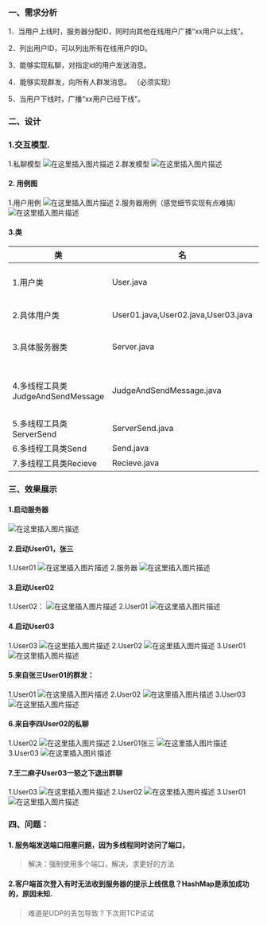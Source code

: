 
### 一、需求分析

1．当用户上线时，服务器分配ID，同时向其他在线用户广播“xx用户以上线”。

2．列出用户ID，可以列出所有在线用户的ID。

3．能够实现私聊，对指定id的用户发送消息。

4．能够实现群发，向所有人群发消息。 （必须实现）

5．当用户下线时，广播“xx用户已经下线”。
### 二、设计
### 1.交互模型.
1.私聊模型
![在这里插入图片描述](https://img-blog.csdnimg.cn/20200603212500595.png?x-oss-process=image/watermark,type_ZmFuZ3poZW5naGVpdGk,shadow_10,text_aHR0cHM6Ly9ibG9nLmNzZG4ubmV0L2phcnZhbjU=,size_16,color_FFFFFF,t_70)
2.群发模型
![在这里插入图片描述](https://img-blog.csdnimg.cn/20200603212513627.png?x-oss-process=image/watermark,type_ZmFuZ3poZW5naGVpdGk,shadow_10,text_aHR0cHM6Ly9ibG9nLmNzZG4ubmV0L2phcnZhbjU=,size_16,color_FFFFFF,t_70)
#### 2. 用例图
1.用户用例
![在这里插入图片描述](https://img-blog.csdnimg.cn/20200603200350341.png?x-oss-process=image/watermark,type_ZmFuZ3poZW5naGVpdGk,shadow_10,text_aHR0cHM6Ly9ibG9nLmNzZG4ubmV0L2phcnZhbjU=,size_16,color_FFFFFF,t_70)
2.服务器用例（感觉细节实现有点难搞）
![在这里插入图片描述](https://img-blog.csdnimg.cn/20200603211643401.png?x-oss-process=image/watermark,type_ZmFuZ3poZW5naGVpdGk,shadow_10,text_aHR0cHM6Ly9ibG9nLmNzZG4ubmV0L2phcnZhbjU=,size_16,color_FFFFFF,t_70)
#### 3.类

类|名|介绍|
--|--|--|
1.用户类|User.java |，其他User的父类，调用,Send类，Recieve类，实现用户功能
2.具体用户类|User01.java,User02.java,User03.java|new User()类，实现User的具体方法.
3.具体服务器类|Server.java|调用JudgeAndSendMessage实现服务器的功能
4.多线程工具类JudgeAndSendMessage|JudgeAndSendMessage.java|判断信息，选择返回的信息和用户.调用ServerSend实现发送功能.
5.多线程工具类ServerSend|ServerSend.java |实现服务器的发送功能
6.多线程工具类Send|Send.java|用户的发送功能|
7.多线程工具类Recieve|Recieve.java|实现用户的发送功能|

### 三、效果展示
#### 1.启动服务器
![在这里插入图片描述](https://img-blog.csdnimg.cn/20200604173419663.png?x-oss-process=image/watermark,type_ZmFuZ3poZW5naGVpdGk,shadow_10,text_aHR0cHM6Ly9ibG9nLmNzZG4ubmV0L2phcnZhbjU=,size_16,color_FFFFFF,t_70)
#### 2.启动User01，张三
1.User01
![在这里插入图片描述](https://img-blog.csdnimg.cn/20200604195743758.png?x-oss-process=image/watermark,type_ZmFuZ3poZW5naGVpdGk,shadow_10,text_aHR0cHM6Ly9ibG9nLmNzZG4ubmV0L2phcnZhbjU=,size_16,color_FFFFFF,t_70)
2.服务器
![在这里插入图片描述](https://img-blog.csdnimg.cn/20200604173511201.png?x-oss-process=image/watermark,type_ZmFuZ3poZW5naGVpdGk,shadow_10,text_aHR0cHM6Ly9ibG9nLmNzZG4ubmV0L2phcnZhbjU=,size_16,color_FFFFFF,t_70)
#### 3.启动User02
1.User02：
![在这里插入图片描述](https://img-blog.csdnimg.cn/20200604200004150.png)
2.User01
![在这里插入图片描述](https://img-blog.csdnimg.cn/2020060420003323.png?x-oss-process=image/watermark,type_ZmFuZ3poZW5naGVpdGk,shadow_10,text_aHR0cHM6Ly9ibG9nLmNzZG4ubmV0L2phcnZhbjU=,size_16,color_FFFFFF,t_70)

#### 4.启动User03
1.User03
![在这里插入图片描述](https://img-blog.csdnimg.cn/2020060417365074.png?x-oss-process=image/watermark,type_ZmFuZ3poZW5naGVpdGk,shadow_10,text_aHR0cHM6Ly9ibG9nLmNzZG4ubmV0L2phcnZhbjU=,size_16,color_FFFFFF,t_70)
2.User02
![在这里插入图片描述](https://img-blog.csdnimg.cn/20200604173713834.png?x-oss-process=image/watermark,type_ZmFuZ3poZW5naGVpdGk,shadow_10,text_aHR0cHM6Ly9ibG9nLmNzZG4ubmV0L2phcnZhbjU=,size_16,color_FFFFFF,t_70)
3.User01
![在这里插入图片描述](https://img-blog.csdnimg.cn/20200604173729999.png?x-oss-process=image/watermark,type_ZmFuZ3poZW5naGVpdGk,shadow_10,text_aHR0cHM6Ly9ibG9nLmNzZG4ubmV0L2phcnZhbjU=,size_16,color_FFFFFF,t_70)


#### 5.来自张三User01的群发：
1.User01
![在这里插入图片描述](https://img-blog.csdnimg.cn/20200604201016915.png?x-oss-process=image/watermark,type_ZmFuZ3poZW5naGVpdGk,shadow_10,text_aHR0cHM6Ly9ibG9nLmNzZG4ubmV0L2phcnZhbjU=,size_16,color_FFFFFF,t_70)
2.User02
![在这里插入图片描述](https://img-blog.csdnimg.cn/20200604173931750.png?x-oss-process=image/watermark,type_ZmFuZ3poZW5naGVpdGk,shadow_10,text_aHR0cHM6Ly9ibG9nLmNzZG4ubmV0L2phcnZhbjU=,size_16,color_FFFFFF,t_70)
3.User03
![在这里插入图片描述](https://img-blog.csdnimg.cn/20200604173948325.png?x-oss-process=image/watermark,type_ZmFuZ3poZW5naGVpdGk,shadow_10,text_aHR0cHM6Ly9ibG9nLmNzZG4ubmV0L2phcnZhbjU=,size_16,color_FFFFFF,t_70)
#### 6.来自李四User02的私聊
1.User02
![在这里插入图片描述](https://img-blog.csdnimg.cn/20200604200354711.png?x-oss-process=image/watermark,type_ZmFuZ3poZW5naGVpdGk,shadow_10,text_aHR0cHM6Ly9ibG9nLmNzZG4ubmV0L2phcnZhbjU=,size_16,color_FFFFFF,t_70)
2.User01张三
![在这里插入图片描述](https://img-blog.csdnimg.cn/20200604174227915.png?x-oss-process=image/watermark,type_ZmFuZ3poZW5naGVpdGk,shadow_10,text_aHR0cHM6Ly9ibG9nLmNzZG4ubmV0L2phcnZhbjU=,size_16,color_FFFFFF,t_70)
3.User03
![在这里插入图片描述](https://img-blog.csdnimg.cn/20200604174304551.png?x-oss-process=image/watermark,type_ZmFuZ3poZW5naGVpdGk,shadow_10,text_aHR0cHM6Ly9ibG9nLmNzZG4ubmV0L2phcnZhbjU=,size_16,color_FFFFFF,t_70)
#### 7.王二麻子User03一怒之下退出群聊
1.User03
![在这里插入图片描述](https://img-blog.csdnimg.cn/20200604201057298.png?x-oss-process=image/watermark,type_ZmFuZ3poZW5naGVpdGk,shadow_10,text_aHR0cHM6Ly9ibG9nLmNzZG4ubmV0L2phcnZhbjU=,size_16,color_FFFFFF,t_70)
2.User02
![在这里插入图片描述](https://img-blog.csdnimg.cn/2020060420143618.png?x-oss-process=image/watermark,type_ZmFuZ3poZW5naGVpdGk,shadow_10,text_aHR0cHM6Ly9ibG9nLmNzZG4ubmV0L2phcnZhbjU=,size_16,color_FFFFFF,t_70)
3.User01
![在这里插入图片描述](https://img-blog.csdnimg.cn/2020060420145424.png?x-oss-process=image/watermark,type_ZmFuZ3poZW5naGVpdGk,shadow_10,text_aHR0cHM6Ly9ibG9nLmNzZG4ubmV0L2phcnZhbjU=,size_16,color_FFFFFF,t_70)
### 四、问题：
#### 1. 服务端发送端口阻塞问题，因为多线程同时访问了端口，
>解决：强制使用多个端口，解决，求更好的方法

#### 2.客户端首次登入有时无法收到服务器的提示上线信息？HashMap是添加成功的，原因未知.
>难道是UDP的丢包导致？下次用TCP试试

